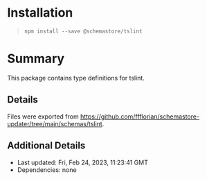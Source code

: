 # Installation
> `npm install --save @schemastore/tslint`

# Summary
This package contains type definitions for tslint.

## Details
Files were exported from https://github.com/ffflorian/schemastore-updater/tree/main/schemas/tslint.

## Additional Details
* Last updated: Fri, Feb 24, 2023, 11:23:41 GMT
* Dependencies: none
